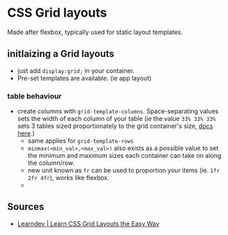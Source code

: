 # CSS Grid layouts

Made after flexbox, typically used for static layout templates.

## initlaizing a Grid layouts

- just add `display:grid;` in your container.
- Pre-set templates are available. (ie app layout)

### table behaviour

- create columns with `grid-template-columns`. Space-separating values sets the width of each column of your table (ie the value `33% 33% 33%` sets 3 tables sized proportionately to the grid container's size, [docs here](https://developer.mozilla.org/en-US/docs/Web/CSS/grid-template-columns).)
    - same applies for `grid-template-rows`
    - `minmax(<min_val>,<max_val>)` also exists as a possible value to set the minimum and maximum sizes each container can take on along the column/row.
    - new unit known as `fr` can be used to proportion your items (ie. `1fr 2fr 4fr`), works like flexbox.
    - 

## Sources

- [Learndev | Learn CSS Grid Layouts the Easy Way](https://youtu.be/eHaZlFcGl6k?si=etRvzfTAHb6bV-09)
